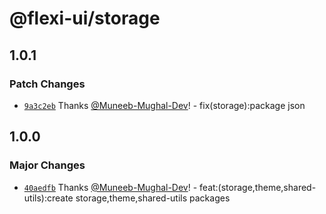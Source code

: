 # @flexi-ui/storage

## 1.0.1

### Patch Changes

- [`9a3c2eb`](https://github.com/flexi-ui/flexi-ui/commit/9a3c2eb3e06c7bd7a9bb273a6a40b1b9656a410e) Thanks [@Muneeb-Mughal-Dev](https://github.com/Muneeb-Mughal-Dev)! - fix(storage):package json

## 1.0.0

### Major Changes

- [`40aedfb`](https://github.com/flexi-ui/flexi-ui/commit/40aedfb3821741bb53a4bc22cb67af946378cbc0) Thanks [@Muneeb-Mughal-Dev](https://github.com/Muneeb-Mughal-Dev)! - feat:(storage,theme,shared-utils):create storage,theme,shared-utils packages
